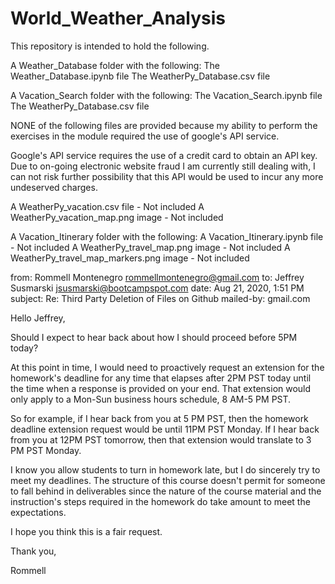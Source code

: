 # World_Weather_Analysis
This repository is intended to hold the following.

A Weather_Database folder with the following:
The Weather_Database.ipynb file
The WeatherPy_Database.csv file

A Vacation_Search folder with the following:
The Vacation_Search.ipynb file
The WeatherPy_Database.csv file

NONE of the following files are provided because my ability to perform the exercises in the module required the use of google's API service.

Google's API service requires the use of a credit card to obtain an API key. Due to on-going electronic website fraud I am currently still dealing with, I can not risk further possibility that this API would be used to incur any more undeserved charges.

A WeatherPy_vacation.csv file - Not included
A WeatherPy_vacation_map.png image - Not included

A Vacation_Itinerary folder with the following:
A Vacation_Itinerary.ipynb file - Not included
A WeatherPy_travel_map.png image - Not included
A WeatherPy_travel_map_markers.png image - Not included


from:	Rommell Montenegro <rommellmontenegro@gmail.com>
to:	Jeffrey Susmarski <jsusmarski@bootcampspot.com>
date:	Aug 21, 2020, 1:51 PM
subject:	Re: Third Party Deletion of Files on Github
mailed-by:	gmail.com

Hello Jeffrey,

Should I expect to hear back about how I should proceed before 5PM today?

At this point in time, I would need to proactively request an extension for the homework's deadline for any time that elapses after 2PM PST today until the time when a response is provided on your end. That extension would only apply to a Mon-Sun business hours schedule, 8 AM-5 PM PST. 

So for example, if I hear back from you at 5 PM PST, then the homework deadline extension request would be until 11PM PST Monday. 
If I hear back from you at 12PM PST tomorrow, then that extension would translate to 3 PM PST Monday.

I know you allow students to turn in homework late, but I do sincerely try to meet my deadlines. The structure of this course doesn't permit for someone to fall behind in deliverables since the nature of the course material and the instruction's steps required in the homework do take amount to meet the expectations.

I hope you think this is a fair request.

Thank you,

Rommell
